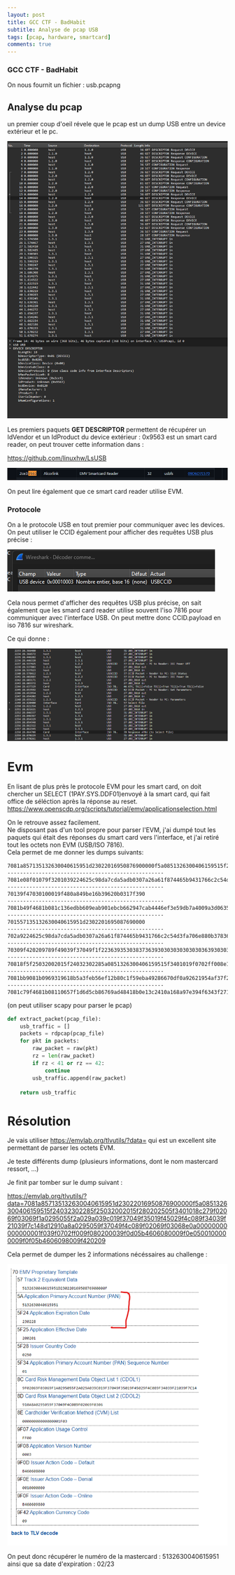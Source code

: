 ```yaml
---
layout: post
title: GCC CTF - BadHabit
subtitle: Analyse de pcap USB
tags: [pcap, hardware, smartcard]
comments: true
---
```


### GCC CTF - BadHabit

On nous fournit un fichier : usb.pcapng

## Analyse du pcap

un premier coup d'oeil révele que le pcap est un dump USB entre un device extérieur et le pc. 

!["Main"](/assets/img/posts/gcc/usb.png "Wireshark")

Les premiers paquets **GET DESCRIPTOR** permettent de récupérer un IdVendor et un IdProduct du device extérieur : 0x9563 est un smart card reader, on peut trouver cette information dans :

https://github.com/linuxhw/LsUSB

!["Main"](/assets/img/posts/gcc/idproduct.png "IdProduct")

On peut lire également que ce smart card reader utilise EVM.


### Protocole

On a le protocole USB en tout premier pour communiquer avec les devices. 
On peut utiliser le CCID également pour afficher des requêtes USB plus précise : 

!["Main"](/assets/img/posts/gcc/decode.png "Decode as")

Cela nous permet d'afficher des requêtes USB plus précise, on sait également que les smard card reader utilise souvent l'iso 7816 pour communiquer avec l'interface USB. 
On peut mettre donc CCID.payload en iso 7816 sur wireshark.

Ce qui donne : 

!["Main"](/assets/img/posts/gcc/usb2.png "Wireshark")

# Evm

En lisant de plus près le protocole EVM pour les smart card, on doit chercher un SELECT (1PAY.SYS.DDF01)envoyé à la smart card, qui fait office de séléction après la réponse au reset.  
https://www.openscdp.org/scripts/tutorial/emv/applicationselection.html


On le retrouve assez facilement.   
Ne disposant pas d'un tool propre pour parser l'EVM, j'ai dumpé tout les paquets qui était des réponses du smart card vers l'interface, et j'ai retiré tout les octets non EVM (USB/ISO 7816).  
Cela permet de me donner les dumps suivants:

```
7081a857135132630040615951d23022016950876900000f5a0851326300406159515f24032302285f25032002015f280202505f3401018c279f02069f03069f1a0295055f2a029a039c019f37049f35019f45029f4c089f34039f21039f7c148d12910a8a0295059f37049f4c089f02069f03068e0a00000000000000001f039f0702ff009f080200039f0d05b4606080009f0e0500100000009f0f05b4606098009f420209
--------------------------------------------------
7081e08f01079f3201039224625c98da7cda5adb0307a26a61f874465b9431766c2c54d3fa706e880b378364a52488039081b0969319618b5a3feb56ef12b80c1f59eba49286670df0a92621954af37f232042a1988d17f56840a1097f497eca80ff609bf2e949910a0c6a3dcec4c6535ee5f5cd1ddadcda1ea5f6b838c1b6b86cb86b692746c3051933cdce2db5abec64e7b00ccbe0312162dd2e0c8012dd48a5fe75c5ec31c96166d654648c89d66d24966511aecf5731f44f480fc1663301dcc23511eec4f2ece6970db925a453a72281a677af21
--------------------------------------------------
70139f47030100019f480a849be16b39620b0317f390
--------------------------------------------------
7081b49f4681b081c136edbb609eab901ebcb662947cab4446ef3e59db7a4009a3d0635e6c898639ba78cecf77ba3a34883156d339cfc85ba6a0d1ec939d6aa86dacec47b8ce5ac98ff2644742aade62e1043576cd331c395ae99e4c9fb4741488e09d5f125b8e5cd218e6abaa9d111d7de6377453d0220bce85a16646dc02c9cc87409e2b2db199fc5f696bd8f1d4e4ba5667d6ba1c8592b3ee5f89ac8161c2fb6cb42fe070c345ea977ac7beee156f46f6fdbab039
--------------------------------------------------
701557135132630040615951d2302201695087690000
--------------------------------------------------
702a9224625c98da7cda5adb0307a26a61f874465b9431766c2c54d3fa706e880b378364a524
--------------------------------------------------
70309f420209789f49039f37049f1f2236393530383736393030303030303036393030303030
--------------------------------------------------
70818f5f25032002015f24032302285a0851326300406159515f3401019f0702ff008e10000000000000000042014403010302039f0d05bc60fc80009f0e0500100000009f0f05bc60fc98005f280202509f4a01828c279f02069f03069f1a0295055f2a029a039c019f37049f35019f45029f4c089f34039f21039f7c148d12910a8a029505
--------------------------------------------------
7081bb9081b0969319618b5a3feb56ef12b80c1f59eba49286670df0a92621954af37f232042a1988d17f56840a1097f497eca80ff609bf2e949910a0c6a3dcec4c6535ee5f5cd1ddadcda1ea5f6b838c1b6b86cb86b692746c3051933cdce2db5abec64e7b00ccbe0312162dd2e0c8012dd48a5fe75c5ec31c96166d654648c89d66d24966511aecf5731f44f480fc1663301dcc23511eec4f2ece6970db925a453a72281a677af219abb99a8e0b46a818da08500b0
--------------------------------------------------
7081c79f4681b08110657f1d6d5cb86769ad48418b0e13c2410a168a97e394f6343f27194aa41ccd6f0cee943d3c308f25acab2d85115e874c45ebd51629a6ff4dcd827861fefc2f831198a471bcdc06261c1d714afdcac52bd18326bd27172b0c2fa5c0133caa69006e2f2c087993933cf6086f86fb9db337831445f09759159a46cb868f3e7a2e4c4414ff9a0f2393ebb58fe5ba4bd41d0e4af52724c3864c1452005bc404cee3659cfcd96113e2b94494119c38c77c9f47030100019f480a849be16b3962
```

(on peut utiliser scapy pour parser le pcap)
```python
def extract_packet(pcap_file):
    usb_traffic = []
    packets = rdpcap(pcap_file)
    for pkt in packets:
        raw_packet = raw(pkt)
        rz = len(raw_packet)
        if rz < 41 or rz == 42:
            continue
        usb_traffic.append(raw_packet)

    return usb_traffic
```

# Résolution

Je vais utiliser https://emvlab.org/tlvutils/?data= qui est un excellent site permettant de parser les octets EVM.

Je teste différents dump (plusieurs informations, dont le nom mastercard ressort, ...)

Je finit par tomber sur le dump suivant : 

https://emvlab.org/tlvutils/?data=7081a857135132630040615951d23022016950876900000f5a0851326300406159515f24032302285f25032002015f280202505f3401018c279f02069f03069f1a0295055f2a029a039c019f37049f35019f45029f4c089f34039f21039f7c148d12910a8a0295059f37049f4c089f02069f03068e0a00000000000000001f039f0702ff009f080200039f0d05b4606080009f0e0500100000009f0f05b4606098009f420209

Cela permet de dumper les 2 informations nécéssaires au challenge : 

!["Main"](/assets/img/posts/gcc/sol.png "EVMLab")

On peut donc récupérer le numéro de la mastercard : 5132630040615951 ainsi que sa date d'expiration : 02/23
